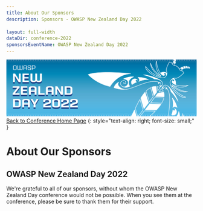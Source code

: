 ```yaml
---
title: About Our Sponsors
description: Sponsors - OWASP New Zealand Day 2022

layout: full-width
dataDir: conference-2022
sponsorsEventName: OWASP New Zealand Day 2022
---
```


[![Web Banner](/assets/images/2022_Banner_Graphic.jpg)](/conference/)   
[Back to Conference Home Page](index.md)
{: style="text-align: right; font-size: small;" }

# About Our Sponsors

## OWASP New Zealand Day 2022

We're grateful to all of our sponsors, without whom the OWASP New Zealand Day conference would not be possible.
When you see them at the conference, please be sure to thank them for their support.
